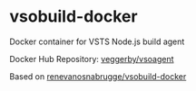 # vsobuild-docker

Docker container for VSTS Node.js build agent

Docker Hub Repository: [veggerby/vsoagent](https://hub.docker.com/r/veggerby/vsoagent/)

Based on [renevanosnabrugge/vsobuild-docker](https://github.com/renevanosnabrugge/vsobuild-docker)
